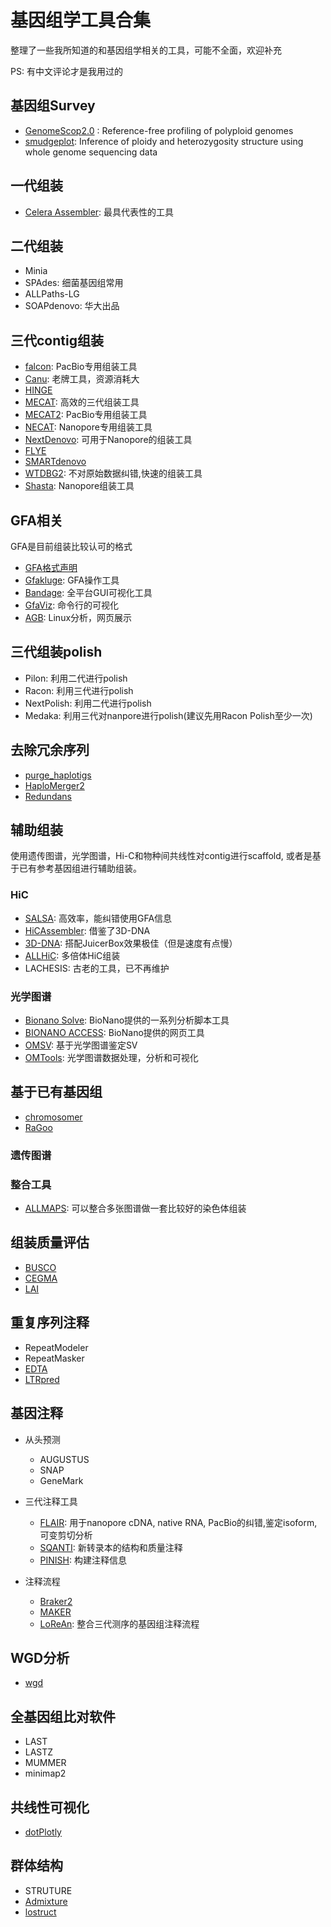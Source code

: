 # 基因组学工具合集

整理了一些我所知道的和基因组学相关的工具，可能不全面，欢迎补充

PS: 有中文评论才是我用过的

## 基因组Survey

- [GenomeScop2.0](https://github.com/tbenavi1/genomescope2.0) : Reference-free profiling of polyploid genomes
- [smudgeplot](https://github.com/KamilSJaron/smudgeplot): Inference of ploidy and heterozygosity structure using whole genome sequencing data

## 一代组装

- [Celera Assembler](http://wgs-assembler.sourceforge.net/): 最具代表性的工具
          
## 二代组装

- Minia
- SPAdes: 细菌基因组常用
- ALLPaths-LG
- SOAPdenovo: 华大出品

## 三代contig组装

- [falcon](https://github.com/PacificBiosciences/pb-assembly): PacBio专用组装工具        
- [Canu](https://canu.readthedocs.io/en/latest/): 老牌工具，资源消耗大
- [HINGE](https://github.com/HingeAssembler/HINGE)
- [MECAT](https://github.com/xiaochuanle/MECAT): 高效的三代组装工具
- [MECAT2](https://github.com/xiaochuanle/MECAT2): PacBio专用组装工具
- [NECAT](https://github.com/xiaochuanle/NECAT): Nanopore专用组装工具
- [NextDenovo](https://github.com/Nextomics/NextDenovo): 可用于Nanopore的组装工具
- [FLYE](https://github.com/fenderglass/Flye)
- [SMARTdenovo](https://github.com/ruanjue/smartdenovo)       
- [WTDBG2](https://github.com/ruanjue/wtdbg2): 不对原始数据纠错,快速的组装工具
- [Shasta](https://github.com/chanzuckerberg/shasta): Nanopore组装工具

## GFA相关

GFA是目前组装比较认可的格式

- [GFA格式声明](http://gfa-spec.github.io/GFA-spec/GFA1.html)        
- [Gfakluge](https://github.com/edawson/gfakluge): GFA操作工具         
- [Bandage](https://github.com/rrwick/Bandage): 全平台GUI可视化工具
- [GfaViz](https://github.com/ggonnella/gfaviz): 命令行的可视化        
- [AGB](https://github.com/almiheenko/AGB): Linux分析，网页展示
          

##  三代组装polish

- Pilon: 利用二代进行polish
- Racon: 利用三代进行polish
- NextPolish: 利用二代进行polish
- Medaka: 利用三代对nanpore进行polish(建议先用Racon Polish至少一次)

## 去除冗余序列

- [purge_haplotigs](https://bitbucket.org/mroachawri/purge_haplotigs)
- [HaploMerger2](https://github.com/mapleforest/HaploMerger2)
- [Redundans](https://github.com/lpryszcz/redundans)

##  辅助组装

使用遗传图谱，光学图谱，Hi-C和物种间共线性对contig进行scaffold, 或者是基于已有参考基因组进行辅助组装。

### HiC

- [SALSA](https://github.com/marbl/SALSA): 高效率，能纠错使用GFA信息
- [HiCAssembler](https://github.com/maxplanck-ie/HiCAssembler): 借鉴了3D-DNA
- [3D-DNA](https://github.com/theaidenlab/3d-dna): 搭配JuicerBox效果极佳（但是速度有点慢） 
- [ALLHiC](https://github.com/tangerzhang/ALLHiC): 多倍体HiC组装             
- LACHESIS: 古老的工具，已不再维护

### 光学图谱

- [Bionano Solve](https://bionanogenomics.com/support/software-downloads/): BioNano提供的一系列分析脚本工具
- [BIONANO ACCESS](https://bionanogenomics.com/support/software-downloads/): BioNano提供的网页工具
- [OMSV](http://yiplab.cse.cuhk.edu.hk/omsv/): 基于光学图谱鉴定SV
- [OMTools](https://github.com/TF-Chan-Lab/OMTools): 光学图谱数据处理，分析和可视化

## 基于已有基因组

- [chromosomer](https://github.com/gtamazian/chromosomer)
- [RaGoo](https://github.com/malonge/RaGOO)

### 遗传图谱

### 整合工具

- [ALLMAPS](https://github.com/tanghaibao/jcvi/): 可以整合多张图谱做一套比较好的染色体组装

## 组装质量评估

- [BUSCO](https://busco.ezlab.org/)
- [CEGMA](http://korflab.ucdavis.edu/datasets/cegma/)
- [LAI](https://github.com/oushujun/LTR_retriever)

## 重复序列注释

- RepeatModeler
- RepeatMasker
- [EDTA](https://github.com/oushujun/EDTA)
- [LTRpred](https://hajkd.github.io/LTRpred/)
          

## 基因注释

- 从头预测
  - AUGUSTUS
  - SNAP
  - GeneMark

- 三代注释工具
  - [FLAIR](https://github.com/BrooksLabUCSC/flair): 用于nanopore cDNA, native RNA, PacBio的纠错,鉴定isoform,可变剪切分析
  - [SQANTI](https://bitbucket.org/ConesaLab/sqanti/src/master/): 新转录本的结构和质量注释
  - [PINISH](https://github.com/nanoporetech/pinfish): 构建注释信息

- 注释流程
  - [Braker2](https://github.com/Gaius-Augustus/BRAKER)
  - [MAKER](https://www.yandell-lab.org/software/maker.html)
  - [LoReAn](https://github.com/lfaino/LoReAn): 整合三代测序的基因组注释流程
             

## WGD分析

- [wgd](https://github.com/arzwa/wgd)

## 全基因组比对软件

- LAST
- LASTZ
- MUMMER
- minimap2

## 共线性可视化

- [dotPlotly](https://github.com/tpoorten/dotPlotly)         

## 群体结构

- STRUTURE
- [Admixture](http://software.genetics.ucla.edu/admixture/)
- [lostruct](https://github.com/petrelharp/local_pca)
          

